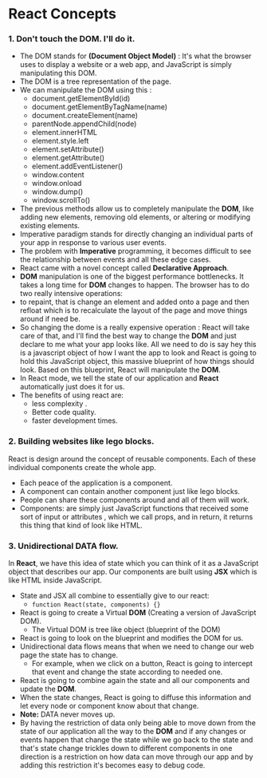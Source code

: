 # React Concepts
### 1. Don't touch the DOM. I'll do it.
* The DOM stands for **(Document Object Model)** : It's what the browser uses to display a website or 
a web app, and JavaScript is simply manipulating this DOM.
* The DOM is a tree representation of the page.
* We can manipulate the DOM using this :
   * document.getElementById(id)
   * document.getElementByTagName(name)
   * document.createElement(name)
   * parentNode.appendChild(node)
   * element.innerHTML
   * element.style.left
   * element.setAttribute()
   * element.getAttribute()
   * element.addEventListener()
   * window.content
   * window.onload
   * window.dump()
   * window.scrollTo()
* The previous methods allow us to completely manipulate the **DOM**, like adding
new elements, removing old elements, or altering or modifying existing elements.
* Imperative paradigm stands for directly changing an individual parts of your app
in response to various user events.
* The problem with **Imperative** programming, it becomes difficult to see the relationship
between events and all these edge cases.
* React came with a novel concept called **Declarative Approach**.
* **DOM** manipulation is one of the biggest performance bottlenecks. It takes a long
time for **DOM** changes to happen. The browser has to do two really intensive operations:
* to repaint, that is change an element and added onto a page and then 
refloat which is to recalculate the layout of the page and move things around if need be.
* So changing the dome is a really expensive operation : React will take care of that,
and I'll find the best way to change the **DOM** and just declare to me what your app
looks like.
All we need to do is say hey this is a javascript object of how I want the app to look
and React is going to hold this JavaScript object, this massive blueprint of how 
things should look. Based on this blueprint, React will manipulate the **DOM**.
* In React mode, we tell the state of our application and **React** automatically just
does it for us.
* The benefits of using react are:
   * less complexity .
   * Better code quality.
   * faster development times.
### 2. Building websites like lego blocks.
React is design around the concept of reusable components. Each of these individual 
components create the whole app.
* Each peace of the application is a component.
* A component can contain another component just like lego blocks.
* People can share these components around and all of them will work.
* Components: are simply just JavaScript functions that received some sort of input
or attributes , which we call props, and in return, it returns this thing that kind of
look like HTML.
### 3. Unidirectional DATA flow.
In **React**, we have this idea of state which you can think of it as a JavaScript object
that describes our app. Our components are built using **JSX** which is like HTML
inside JavaScript.
* State and JSX all combine to essentially give to our react:
  * `function React(state, components) {}`
* React is going to create a Virtual **DOM** (Creating a version of JavaScript DOM).
  * The Virtual DOM is tree like object (blueprint of the DOM)
* React is going to look on the blueprint and modifies the DOM for us.
* Unidirectional data flows means that when we need to change our web page the state 
has to change.
  * For example, when we click on a button, React is going to intercept that event and
change the state according to needed one.
* React is going to combine again the state and all our components and update the **DOM**.
* When the state changes, React is going to diffuse this information and let every node
or component know about that change.
 * **Note:** DATA never moves up.
* By having the restriction of data only being able to move down from the state of our 
application all the way to the **DOM** and if any changes or events happen that change
the state while we go back to the state and that's state change trickles down to 
different components in one direction is a restriction on how data can move through
our app and by adding this restriction it's becomes easy to debug code.




   
